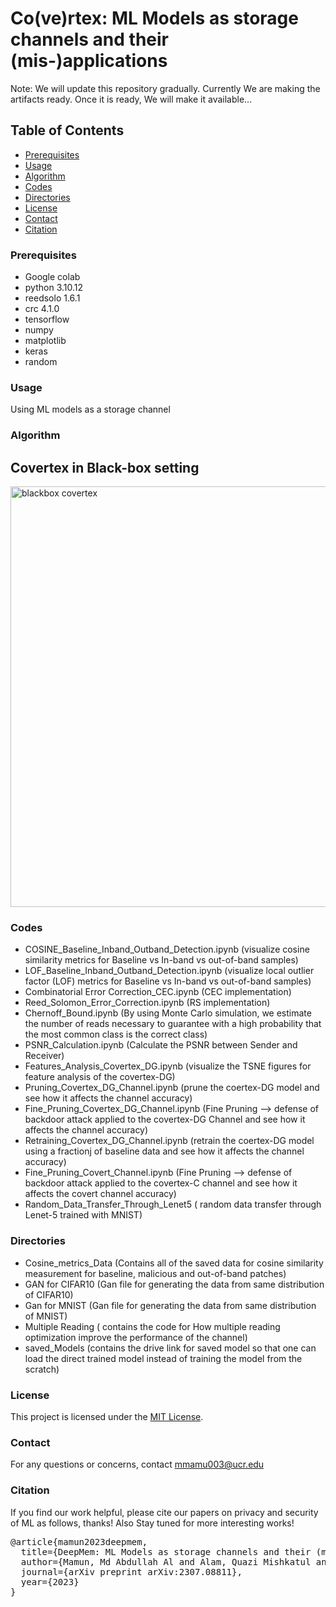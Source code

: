 # Co(ve)rtex: ML Models as storage channels and their (mis-)applications


Note: We will update this repository gradually. Currently We are making the artifacts ready. Once it is ready, We will make it available...


## Table of Contents

- [Prerequisites](#Prerequisites)
- [Usage](#Usage)
- [Algorithm](#Algorithm)
- [Codes](#codes)
- [Directories](#directories)
- [License](#license)
- [Contact](#contact)
- [Citation](#citation)


### Prerequisites

- Google colab
- python 3.10.12
- reedsolo 1.6.1
- crc 4.1.0
- tensorflow
- numpy
- matplotlib
- keras
- random


### Usage

Using ML models as a storage channel


### Algorithm

## Covertex in Black-box setting

<img width="673" alt="blackbox covertex" src="https://github.com/Mamun5011/Covertex-ML-Models-as-Storage-channel/assets/39150506/a2cc9b9b-fe57-4452-aaff-65b80f530093">


### Codes

- COSINE_Baseline_Inband_Outband_Detection.ipynb (visualize cosine similarity metrics for Baseline vs In-band vs out-of-band samples)
- LOF_Baseline_Inband_Outband_Detection.ipynb (visualize local outlier factor (LOF) metrics for Baseline vs In-band vs out-of-band samples)
- Combinatorial Error Correction_CEC.ipynb (CEC implementation)
- Reed_Solomon_Error_Correction.ipynb (RS implementation)
- Chernoff_Bound.ipynb (By using Monte Carlo simulation, we estimate the number of reads necessary to guarantee with a high probability that the most common class is the correct class)
- PSNR_Calculation.ipynb (Calculate the PSNR between Sender and Receiver)
- Features_Analysis_Covertex_DG.ipynb (visualize the TSNE figures for feature analysis of the covertex-DG)
- Pruning_Covertex_DG_Channel.ipynb (prune the coertex-DG model and see how it affects the channel accuracy)
- Fine_Pruning_Covertex_DG_Channel.ipynb (Fine Pruning --> defense of backdoor attack applied to the covertex-DG Channel and see how it affects the channel accuracy)
- Retraining_Covertex_DG_Channel.ipynb (retrain the coertex-DG model using a fractionj of baseline data and see how it affects the channel accuracy)
- Fine_Pruning_Covert_Channel.ipynb (Fine Pruning --> defense of backdoor attack applied to the covertex-C channel and see how it affects the covert channel accuracy)
- Random_Data_Transfer_Through_Lenet5 ( random data transfer through Lenet-5 trained with MNIST)
  

### Directories
- Cosine_metrics_Data (Contains all of the saved data for cosine similarity measurement for baseline, malicious and out-of-band patches)
- GAN for CIFAR10 (Gan file for generating the data from same distribution of CIFAR10)
- Gan for MNIST (Gan file for generating the data from same distribution of MNIST)
- Multiple Reading ( contains the code for How multiple reading optimization improve the performance of the channel)
- saved_Models (contains the drive link for saved model so that one can load the direct trained model instead of training the model from the scratch)

### License

This project is licensed under the [MIT License](https://github.com/Mamun5011/Covertex-ML-Models-as-Storage-channel/blob/main/LICENSE).


### Contact

For any questions or concerns, contact mmamu003@ucr.edu

### Citation

If you find our work helpful, please cite our papers on privacy and security of ML as follows, thanks! Also Stay tuned for more interesting works!


<div>
  <pre id="bibtex-entry">
@article{mamun2023deepmem,
  title={DeepMem: ML Models as storage channels and their (mis-) applications},
  author={Mamun, Md Abdullah Al and Alam, Quazi Mishkatul and Shaigani, Erfan and Zaree, Pedram and Alouani, Ihsen and Abu-Ghazaleh, Nael},
  journal={arXiv preprint arXiv:2307.08811},
  year={2023}
}
  </pre>
</div>



